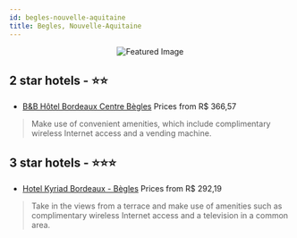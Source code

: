```yaml
---
id: begles-nouvelle-aquitaine
title: Begles, Nouvelle-Aquitaine
---
```


<center><img src="https://i.travelapi.com/hotels/12000000/11840000/11837000/11836911/8c04489e_z.jpg" alt="Featured Image" /></center>


##  2 star hotels - ⭐️⭐️

-    [B&B Hôtel Bordeaux Centre Bègles](https://us.hurb.com/hotels/begles/b-b-hotel-bordeaux-centre-begles-JNP-JP212835?cmp=18055) Prices from R$ 366,57
   > Make use of convenient amenities, which include complimentary wireless Internet access and a vending machine.

##  3 star hotels - ⭐️⭐️⭐️

-    [Hotel Kyriad Bordeaux - Bègles](https://us.hurb.com/hotels/begles/hotel-kyriad-bordeaux-begles-JNP-JP845078?cmp=18055) Prices from R$ 292,19
   > Take in the views from a terrace and make use of amenities such as complimentary wireless Internet access and a television in a common area.
